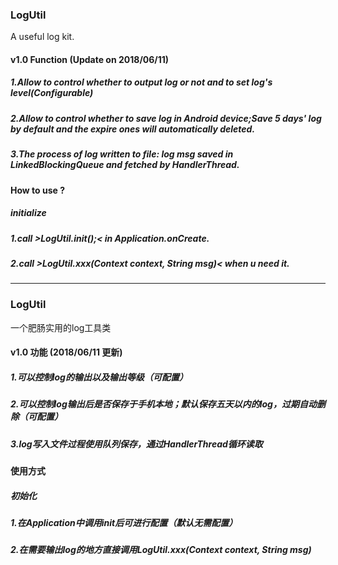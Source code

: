 ### LogUtil
A useful log kit.

#### v1.0 Function (Update on 2018/06/11)
##### 1.Allow to control whether to output log or not and to set log's level(Configurable)
##### 2.Allow to control whether to save log in Android device;Save 5 days' log by default and the expire ones will automatically deleted.
##### 3.The process of log written to file: log msg saved in LinkedBlockingQueue and fetched by HandlerThread.

#### How to use ?
##### initialize
##### 1.call >LogUtil.init();< in Application.onCreate.
##### 2.call >LogUtil.xxx(Context context, String msg)< when u need it.

------------------------

### LogUtil
一个肥肠实用的log工具类

#### v1.0 功能 (2018/06/11 更新)
##### 1.可以控制log的输出以及输出等级（可配置）
##### 2.可以控制log输出后是否保存于手机本地；默认保存五天以内的log，过期自动删除（可配置）
##### 3.log写入文件过程使用队列保存，通过HandlerThread循环读取

#### 使用方式
##### 初始化
##### 1.在Application中调用init后可进行配置（默认无需配置）
##### 2.在需要输出log的地方直接调用LogUtil.xxx(Context context, String msg)
